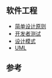 ## 软件工程
- [简单设计原则](simple_design.md)
- [开发者测试](develop_test.md)
- [设计模式](patterns.md)
- [UML](uml.md)

## 参考
